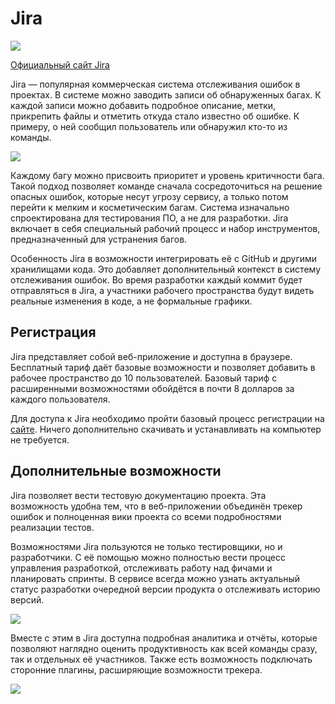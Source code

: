 # Jira

![](https://raw.githubusercontent.com/qa-guru/knowledge-base/main/img/tools-java/Jira/jira-banner-1.jpg)

[Официальный сайт Jira](https://www.atlassian.com/ru/software/jira)

Jira — популярная коммерческая система отслеживания ошибок в проектах. В системе можно заводить записи об обнаруженных багах. К каждой записи можно добавить подробное описание, метки, прикрепить файлы и отметить откуда стало известно об ошибке. К примеру, о ней сообщил пользователь или обнаружил кто-то из команды.

![](https://raw.githubusercontent.com/qa-guru/knowledge-base/main/img/tools-java/Jira/jira-1.jpg)

Каждому багу можно присвоить приоритет и уровень критичности бага. Такой подход позволяет команде сначала сосредоточиться на решение опасных ошибок, которые несут угрозу сервису, а только потом перейти к мелким и косметическим багам. Система изначально спроектирована для тестирования ПО, а не для разработки. Jira включает в себя специальный рабочий процесс и набор инструментов, предназначенный для устранения багов.

Особенность Jira в возможности интегрировать её с GitHub и другими хранилищами кода. Это добавляет дополнительный контекст в систему отслеживания ошибок. Во время разработки каждый коммит будет отправляться в Jira, а участники рабочего пространства будут видеть реальные изменения в коде, а не формальные графики.

## Регистрация
Jira представляет собой веб-приложение и доступна в браузере. Бесплатный тариф даёт базовые возможности и позволяет добавить в рабочее пространство до 10 пользователей. Базовый тариф с расширенными возможностями обойдётся в почти 8 долларов за каждого пользователя.

Для доступа к Jira необходимо пройти базовый процесс регистрации на [сайте](https://www.atlassian.com/ru/software/jira). Ничего дополнительно скачивать и устанавливать на компьютер не требуется.

## Дополнительные возможности
Jira позволяет вести тестовую документацию проекта. Эта возможность удобна тем, что в веб-приложении объединён трекер ошибок и полноценная вики проекта со всеми подробностями реализации тестов.

Возможностями Jira пользуются не только тестировщики, но и разработчики. С её помощью можно полностью вести процесс управления разработкой, отслеживать работу над фичами и планировать спринты. В сервисе всегда можно узнать актуальный статус разработки очередной версии продукта о отслеживать историю версий.

![](https://raw.githubusercontent.com/qa-guru/knowledge-base/main/img/tools-java/Jira/jira-2.jpg)

Вместе с этим в Jira доступна подробная аналитика и отчёты, которые позволяют наглядно оценить продуктивность как всей команды сразу, так и отдельных её участников. Также есть возможность подключать сторонние плагины, расширяющие возможности трекера.

![](https://raw.githubusercontent.com/qa-guru/knowledge-base/main/img/tools-java/Jira/jira-3.jpg)
